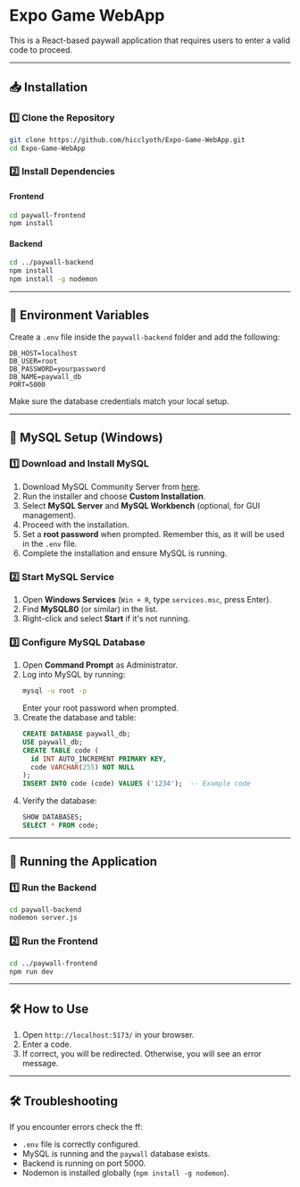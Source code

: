 # Expo Game WebApp

This is a React-based paywall application that requires users to enter a valid code to proceed.

---

## 📥 Installation

### 1️⃣ Clone the Repository

```sh
git clone https://github.com/hicclyoth/Expo-Game-WebApp.git
cd Expo-Game-WebApp
```

### 2️⃣ Install Dependencies

#### **Frontend**

```sh
cd paywall-frontend
npm install
```

#### **Backend**

```sh
cd ../paywall-backend
npm install
npm install -g nodemon
```

---

## 🔑 Environment Variables

Create a `.env` file inside the `paywall-backend` folder and add the following:

```env
DB_HOST=localhost
DB_USER=root
DB_PASSWORD=yourpassword
DB_NAME=paywall_db
PORT=5000
```

Make sure the database credentials match your local setup.

---

## 🔄 MySQL Setup (Windows)

### 1️⃣ Download and Install MySQL

1. Download MySQL Community Server from [here](https://dev.mysql.com/downloads/installer/).
2. Run the installer and choose **Custom Installation**.
3. Select **MySQL Server** and **MySQL Workbench** (optional, for GUI management).
4. Proceed with the installation.
5. Set a **root password** when prompted. Remember this, as it will be used in the `.env` file.
6. Complete the installation and ensure MySQL is running.

### 2️⃣ Start MySQL Service

1. Open **Windows Services** (`Win + R`, type `services.msc`, press Enter).
2. Find **MySQL80** (or similar) in the list.
3. Right-click and select **Start** if it's not running.

### 3️⃣ Configure MySQL Database

1. Open **Command Prompt** as Administrator.
2. Log into MySQL by running:
   ```sh
   mysql -u root -p
   ```
   Enter your root password when prompted.
3. Create the database and table:
   ```sql
   CREATE DATABASE paywall_db;
   USE paywall_db;
   CREATE TABLE code (
     id INT AUTO_INCREMENT PRIMARY KEY,
     code VARCHAR(255) NOT NULL
   );
   INSERT INTO code (code) VALUES ('1234');  -- Example code
   ```
4. Verify the database:
   ```sql
   SHOW DATABASES;
   SELECT * FROM code;
   ```

---

## 🔄 Running the Application

### 1️⃣ Run the Backend

```sh
cd paywall-backend
nodemon server.js
```

### 2️⃣ Run the Frontend

```sh
cd ../paywall-frontend
npm run dev
```

---

## 🛠 How to Use

1. Open `http://localhost:5173/` in your browser.
2. Enter a code.
3. If correct, you will be redirected. Otherwise, you will see an error message.

---

## 🛠 Troubleshooting

If you encounter errors check the ff:

- `.env` file is correctly configured.
- MySQL is running and the `paywall` database exists.
- Backend is running on port 5000.
- Nodemon is installed globally (`npm install -g nodemon`).
